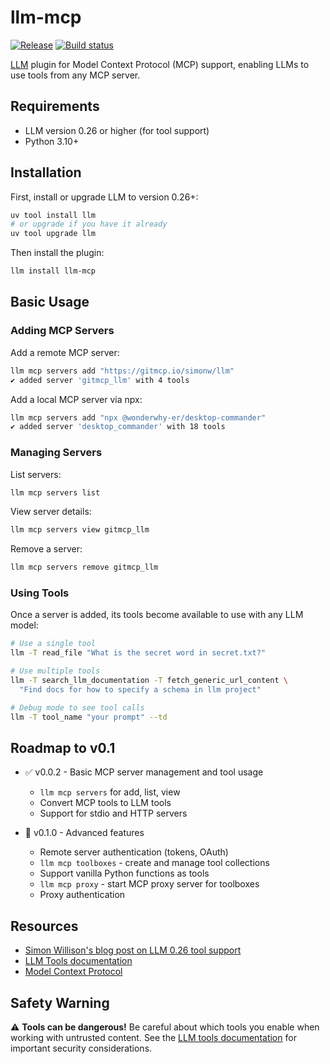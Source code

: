 # llm-mcp

[![Release](https://img.shields.io/github/v/release/imaurer/llm-mcp)](https://img.shields.io/github/v/release/imaurer/llm-mcp)
[![Build status](https://img.shields.io/github/actions/workflow/status/imaurer/llm-mcp/main.yml?branch=main)](https://github.com/imaurer/llm-mcp/actions/workflows/main.yml?query=branch%3Amain)

[LLM](https://llm.datasette.io/) plugin for Model Context Protocol (MCP) support, enabling LLMs to use tools from any MCP server.

## Requirements

- LLM version 0.26 or higher (for tool support)
- Python 3.10+

## Installation

First, install or upgrade LLM to version 0.26+:

```bash
uv tool install llm
# or upgrade if you have it already
uv tool upgrade llm
```

Then install the plugin:

```bash
llm install llm-mcp
```

## Basic Usage

### Adding MCP Servers

Add a remote MCP server:
```bash
llm mcp servers add "https://gitmcp.io/simonw/llm"
✔ added server 'gitmcp_llm' with 4 tools
```

Add a local MCP server via npx:
```bash
llm mcp servers add "npx @wonderwhy-er/desktop-commander"
✔ added server 'desktop_commander' with 18 tools
```

### Managing Servers

List servers:
```bash
llm mcp servers list
```

View server details:
```bash
llm mcp servers view gitmcp_llm
```

Remove a server:
```bash
llm mcp servers remove gitmcp_llm
```

### Using Tools

Once a server is added, its tools become available to use with any LLM model:

```bash
# Use a single tool
llm -T read_file "What is the secret word in secret.txt?"

# Use multiple tools
llm -T search_llm_documentation -T fetch_generic_url_content \
  "Find docs for how to specify a schema in llm project"

# Debug mode to see tool calls
llm -T tool_name "your prompt" --td
```

## Roadmap to v0.1

- ✅ v0.0.2 - Basic MCP server management and tool usage
  - `llm mcp servers` for add, list, view
  - Convert MCP tools to LLM tools
  - Support for stdio and HTTP servers

- 🚧 v0.1.0 - Advanced features
  - Remote server authentication (tokens, OAuth)
  - `llm mcp toolboxes` - create and manage tool collections
  - Support vanilla Python functions as tools
  - `llm mcp proxy` - start MCP proxy server for toolboxes
  - Proxy authentication

## Resources

- [Simon Willison's blog post on LLM 0.26 tool support](https://simonwillison.net/2025/May/27/llm-026/)
- [LLM Tools documentation](https://llm.datasette.io/en/stable/tools.html)
- [Model Context Protocol](https://modelcontextprotocol.io/)

## Safety Warning

⚠️ **Tools can be dangerous!** Be careful about which tools you enable when working with untrusted content. See the [LLM tools documentation](https://llm.datasette.io/en/stable/tools.html#tools-can-be-dangerous) for important security considerations.
